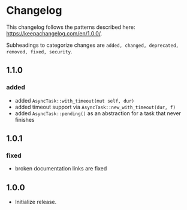 # Changelog

This changelog follows the patterns described here: <https://keepachangelog.com/en/1.0.0/>.

Subheadings to categorize changes are `added, changed, deprecated, removed, fixed, security`.

## 1.1.0

### added

- added `AsyncTask::with_timeout(mut self, dur)`
- added timeout support via `AsyncTask::new_with_timeout(dur, f)`
- added `AsyncTask::pending()` as an abstraction for a task that never finishes

## 1.0.1

### fixed

- broken documentation links are fixed

## 1.0.0

- Initialize release.
